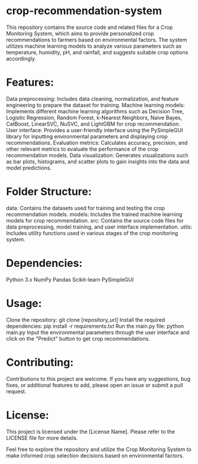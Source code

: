 # crop-recommendation-system
This repository contains the source code and related files for a Crop Monitoring System, which aims to provide personalized crop recommendations to farmers based on environmental factors. The system utilizes machine learning models to analyze various parameters such as temperature, humidity, pH, and rainfall, and suggests suitable crop options accordingly.

# Features:

Data preprocessing: Includes data cleaning, normalization, and feature engineering to prepare the dataset for training.
Machine learning models: Implements different machine learning algorithms such as Decision Tree, Logistic Regression, Random Forest, k-Nearest Neighbors, Naive Bayes, CatBoost, LinearSVC, NuSVC, and LightGBM for crop recommendation.
User interface: Provides a user-friendly interface using the PySimpleGUI library for inputting environmental parameters and displaying crop recommendations.
Evaluation metrics: Calculates accuracy, precision, and other relevant metrics to evaluate the performance of the crop recommendation models.
Data visualization: Generates visualizations such as bar plots, histograms, and scatter plots to gain insights into the data and model predictions.
# Folder Structure:

data: Contains the datasets used for training and testing the crop recommendation models.
models: Includes the trained machine learning models for crop recommendation.
src: Contains the source code files for data preprocessing, model training, and user interface implementation.
utils: Includes utility functions used in various stages of the crop monitoring system.
# Dependencies:

Python 3.x
NumPy
Pandas
Scikit-learn
PySimpleGUI
# Usage:

Clone the repository: git clone [repository_url]
Install the required dependencies: pip install -r requirements.txt
Run the main.py file: python main.py
Input the environmental parameters through the user interface and click on the "Predict" button to get crop recommendations.
# Contributing:
Contributions to this project are welcome. If you have any suggestions, bug fixes, or additional features to add, please open an issue or submit a pull request.

# License:
This project is licensed under the [License Name]. Please refer to the LICENSE file for more details.

Feel free to explore the repository and utilize the Crop Monitoring System to make informed crop selection decisions based on environmental factors.
